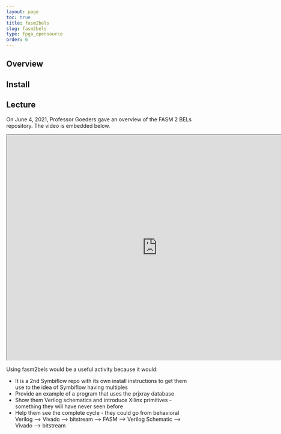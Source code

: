```yaml
---
layout: page
toc: true
title: fasm2bels
slug: fasm2bels
type: fpga_opensource
order: 6
---
```


## Overview

## Install

## Lecture

On June 4, 2021, Professor Goeders gave an overview of the FASM 2 BELs repository. The video is embedded below. 

<iframe width="800" height="600" allow="fullscreen" 
src="https://www.youtube.com/embed/58wXkBlyu-Q"> 
</iframe>


Using fasm2bels would be a useful activity because it would:
* It is a 2nd Symbiflow repo with its own install instructions to get them use to the idea of Symbiflow having multiples
* Provide an example of a program that uses the prjxray database
* Show them Verilog schematics and introduce Xilinx primitives - something they will have never seen before
* Help them see the complete cycle - they could go from behavioral Verilog --> Vivado --> bitstream --> FASM --> Verilog Schematic --> Vivado --> bitstream

